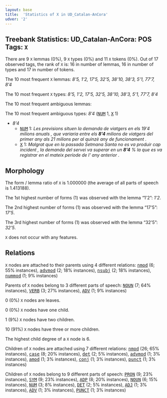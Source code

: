 ```yaml
---
layout: base
title:  'Statistics of X in UD_Catalan-AnCora'
udver: '2'
---
```


## Treebank Statistics: UD_Catalan-AnCora: POS Tags: `X`

There are 9 `X` lemmas (0%), 9 `X` types (0%) and 11 `X` tokens (0%).
Out of 17 observed tags, the rank of `X` is: 16 in number of lemmas, 16 in number of types and 17 in number of tokens.

The 10 most frequent `X` lemmas: <em>8'5, 1'2, 17'5, 32'5, 38'10, 38'3, 5'1, 77'7, 8'4</em>

The 10 most frequent `X` types:  <em>8'5, 1'2, 17'5, 32'5, 38'10, 38'3, 5'1, 77'7, 8'4</em>

The 10 most frequent ambiguous lemmas: 

The 10 most frequent ambiguous types:  <em>8'4</em> (<tt><a href="ca_ancora-pos-NUM.html">NUM</a></tt> 1, <tt><a href="ca_ancora-pos-X.html">X</a></tt> 1)


* <em>8'4</em>
  * <tt><a href="ca_ancora-pos-NUM.html">NUM</a></tt> 1: <em>Les previsions situen la demanda de viatgers en els 19'4 milions anuals , que variaria entre els <b>8'4</b> milions de viatgers del primer any als 21 milions per al quinzè any de funcionament .</em>
  * <tt><a href="ca_ancora-pos-X.html">X</a></tt> 1: <em>Malgrat que en la passada Setmana Santa no es va produir cap incident , la demanda del servei va superar en un <b>8'4</b> % la que es va registrar en el mateix període de l' any anterior .</em>

## Morphology

The form / lemma ratio of `X` is 1.000000 (the average of all parts of speech is 1.413188).

The 1st highest number of forms (1) was observed with the lemma “1'2”: <em>1'2</em>.

The 2nd highest number of forms (1) was observed with the lemma “17'5”: <em>17'5</em>.

The 3rd highest number of forms (1) was observed with the lemma “32'5”: <em>32'5</em>.

`X` does not occur with any features.


## Relations

`X` nodes are attached to their parents using 4 different relations: <tt><a href="ca_ancora-dep-nmod.html">nmod</a></tt> (6; 55% instances), <tt><a href="ca_ancora-dep-advmod.html">advmod</a></tt> (2; 18% instances), <tt><a href="ca_ancora-dep-nsubj.html">nsubj</a></tt> (2; 18% instances), <tt><a href="ca_ancora-dep-nummod.html">nummod</a></tt> (1; 9% instances)

Parents of `X` nodes belong to 3 different parts of speech: <tt><a href="ca_ancora-pos-NOUN.html">NOUN</a></tt> (7; 64% instances), <tt><a href="ca_ancora-pos-VERB.html">VERB</a></tt> (3; 27% instances), <tt><a href="ca_ancora-pos-ADV.html">ADV</a></tt> (1; 9% instances)

0 (0%) `X` nodes are leaves.

0 (0%) `X` nodes have one child.

1 (9%) `X` nodes have two children.

10 (91%) `X` nodes have three or more children.

The highest child degree of a `X` node is 6.

Children of `X` nodes are attached using 7 different relations: <tt><a href="ca_ancora-dep-nmod.html">nmod</a></tt> (26; 65% instances), <tt><a href="ca_ancora-dep-case.html">case</a></tt> (8; 20% instances), <tt><a href="ca_ancora-dep-det.html">det</a></tt> (2; 5% instances), <tt><a href="ca_ancora-dep-advmod.html">advmod</a></tt> (1; 3% instances), <tt><a href="ca_ancora-dep-amod.html">amod</a></tt> (1; 3% instances), <tt><a href="ca_ancora-dep-conj.html">conj</a></tt> (1; 3% instances), <tt><a href="ca_ancora-dep-punct.html">punct</a></tt> (1; 3% instances)

Children of `X` nodes belong to 9 different parts of speech: <tt><a href="ca_ancora-pos-PRON.html">PRON</a></tt> (9; 23% instances), <tt><a href="ca_ancora-pos-SYM.html">SYM</a></tt> (9; 23% instances), <tt><a href="ca_ancora-pos-ADP.html">ADP</a></tt> (8; 20% instances), <tt><a href="ca_ancora-pos-NOUN.html">NOUN</a></tt> (6; 15% instances), <tt><a href="ca_ancora-pos-NUM.html">NUM</a></tt> (3; 8% instances), <tt><a href="ca_ancora-pos-DET.html">DET</a></tt> (2; 5% instances), <tt><a href="ca_ancora-pos-ADJ.html">ADJ</a></tt> (1; 3% instances), <tt><a href="ca_ancora-pos-ADV.html">ADV</a></tt> (1; 3% instances), <tt><a href="ca_ancora-pos-PUNCT.html">PUNCT</a></tt> (1; 3% instances)

